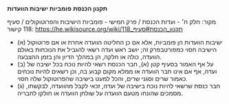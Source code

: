 **תקנון הכנסת**
**פומביות ישיבות הוועדות**

מקור: חלק ח׳ - ועדות הכנסת / פרק חמישי - פומביות הישיבות והפרוטוקולים / סעיף 118
קישור: https://he.wikisource.org/wiki/תקנון_הכנסת#סעיף_118

 * (א) ישיבות הוועדות הן פומביות, אלא אם כן החליטה הוועדה אחרת או אם פרוטוקול הישיבה חסוי כמפורטבפרק זה; יושב ראש ועדה רשאי להגביל את הנוכחות באולם הוועדה, כולה או חלקה, הן במהלך הדיון והן בזמן ההצבעה.
 * (ב) על אף האמור בסעיף קטן (א), חבר הכנסת רשאי להיות נוכח בכל ישיבה של ועדה, אף אם אינו חבר הוועדה או ממלא מקום קבוע בה, וכן רשאים להיות נוכחים כאמור שרים וסגני שרים, והכל למעט בישיבה שהפרוטוקול שלה חסוי.
 * (ג) חבר כנסת שרשאי להיות נוכח בישיבה של ועדה, זכאי לקבל מהוועדה, לבקשתו, מסמכים שהונחו מטעם הוועדה על שולחן הוועדה או חולקו לחבריה.